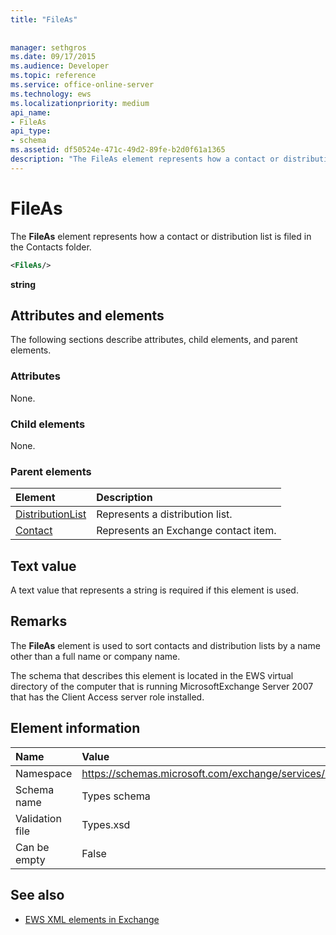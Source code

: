 ```yaml
---
title: "FileAs"
 
 
manager: sethgros
ms.date: 09/17/2015
ms.audience: Developer
ms.topic: reference
ms.service: office-online-server
ms.technology: ews
ms.localizationpriority: medium
api_name:
- FileAs
api_type:
- schema
ms.assetid: df50524e-471c-49d2-89fe-b2d0f61a1365
description: "The FileAs element represents how a contact or distribution list is filed in the Contacts folder."
---
```


# FileAs

The **FileAs** element represents how a contact or distribution list is filed in the Contacts folder. 
  
```xml
<FileAs/>
```

 **string**
## Attributes and elements

The following sections describe attributes, child elements, and parent elements.
  
### Attributes

None.
  
### Child elements

None.
  
### Parent elements

|**Element**|**Description**|
|:-----|:-----|
|[DistributionList](distributionlist.md) <br/> |Represents a distribution list.  <br/> |
|[Contact](contact.md) <br/> |Represents an Exchange contact item.  <br/> |
   
## Text value

A text value that represents a string is required if this element is used.
  
## Remarks

The **FileAs** element is used to sort contacts and distribution lists by a name other than a full name or company name. 
  
The schema that describes this element is located in the EWS virtual directory of the computer that is running MicrosoftExchange Server 2007 that has the Client Access server role installed.
  
## Element information

|**Name**|**Value**|
|:-----|:-----|
|Namespace  <br/> |https://schemas.microsoft.com/exchange/services/2006/types  <br/> |
|Schema name  <br/> |Types schema  <br/> |
|Validation file  <br/> |Types.xsd  <br/> |
|Can be empty  <br/> |False  <br/> |
   
## See also



- [EWS XML elements in Exchange](ews-xml-elements-in-exchange.md)


